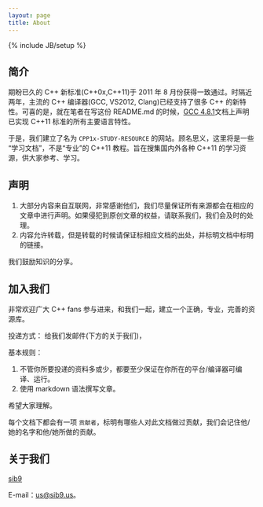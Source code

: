 ```yaml
---
layout: page
title: About
---
```

{% include JB/setup %}

## 简介 ##

期盼已久的 C++ 新标准(C++0x,C++11)于 2011 年 8 月份获得一致通过。时隔近两年，主流的 C++ 编译器(GCC, VS2012, Clang)已经支持了很多 C++ 的新特性。可喜的是，就在笔者在写这份 README.md 的时候，[GCC 4.8.1](http://gcc.gnu.org/gcc-4.8/cxx0x_status.html)文档上声明已实现 C++11 标准的所有主要语言特性。

于是，我们建立了名为 `CPP1x-STUDY-RESOURCE` 的网站。顾名思义，这里将是一些 “学习文档”，不是“专业”的 C++11 教程。旨在搜集国内外各种 C++11 的学习资源，供大家参考、学习。

## 声明 ##

1. 大部分内容来自互联网，非常感谢他们，我们尽量保证所有来源都会在相应的文章中进行声明。如果侵犯到原创文章的权益，请联系我们，我们会及时的处理。
2. 内容允许转载，但是转载的时候请保证标相应文档的出处，并标明文档中标明的链接。

我们鼓励知识的分享。

## 加入我们 ##

非常欢迎广大 C++ fans 参与进来，和我们一起，建立一个正确，专业，完善的资源库。

投递方式： 给我们发邮件(下方的关于我们)，

基本规则：

1. 不管你所要投递的资料多或少，都要至少保证在你所在的平台/编译器可编译、运行。
2. 使用 markdown 语法撰写文章。

希望大家理解。

每个文档下都会有一项 `贡献者`，标明有哪些人对此文档做过贡献，我们会记住他/她的名字和他/她所做的贡献。

## 关于我们 ##

[sib9](http://sib9.us)

E-mail：us@sib9.us。
